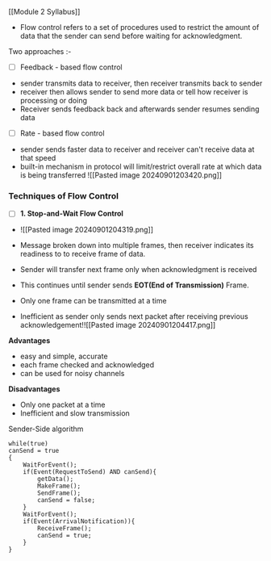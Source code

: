 [[Module 2 Syllabus]]
- Flow control refers to a set of procedures used to restrict the amount of data that the sender can send before waiting for acknowledgment.

Two approaches :-
- [ ] Feedback - based flow control
- sender transmits data to receiver, then receiver transmits back to sender
- receiver then allows sender to send more data or tell how receiver is processing or doing
- Receiver sends feedback back and afterwards sender resumes sending data
- [ ] Rate - based flow control
- sender sends faster data to receiver and receiver can't receive data at that speed
- built-in mechanism in protocol will limit/restrict overall rate at which data is being transferred
![[Pasted image 20240901203420.png]]
### Techniques of Flow Control
- [ ] **1. Stop-and-Wait Flow Control**
- ![[Pasted image 20240901204319.png]]
- Message broken down into multiple frames, then receiver indicates its readiness to to receive frame of data. 
- Sender will transfer next frame only when acknowledgment is received
- This continues until sender sends **EOT(End of Transmission)** Frame.

- Only one frame can be transmitted at a time 
- Inefficient as sender only sends next packet after receiving previous acknowledgement!![[Pasted image 20240901204417.png]]

**Advantages**
- easy and simple, accurate
- each frame checked and acknowledged
- can be used for noisy channels

**Disadvantages**
- Only one packet at a time
- Inefficient and slow transmission

Sender-Side algorithm
```
while(true)
canSend = true
{
	WaitForEvent();
	if(Event(RequestToSend) AND canSend){
		getData();
		MakeFrame();
		SendFrame();
		canSend = false;
	}
	WaitForEvent();
	if(Event(ArrivalNotification)){
		ReceiveFrame();
		canSend = true;
	}
}
```